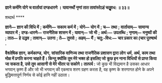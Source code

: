 **ज्ञाने कर्मणि योगे च वार्तायां दण्डधारणे ।** **यावानर्थो नृणां तात तावांस्तेऽहं चतुॢवध: ॥ ३३॥** 

शब्दार्थ **** 

**ज्ञाने—** **ज्ञान की विधि में** **; कर्मणि—** **सकाम कर्म में** **; योगे—** **योग में** **; च—** **तथा** **; वार्तायाम्—** **सामान्य व्यापार में** **; दण्ड-धारणे—** **राजनैतिक शासन में** **; यावान्—** **जो भी** **; अर्थ:—** **उपलब्धि** **; नृणाम्—** **मनुष्यों की** **; तात—** **हे उद्धव** **; तावान्—** **उतना** **; ते—** **तुमसे** **;** **अहम्—** **मैं** **; चतु:-विध:—** **चार प्रकार का (चार पुरुषार्थ** **.** 

**वैश्लेषिक ज्ञान, कर्मकाण्ड, योग, सांसारिक वाणिज्य तथा राजनैतिक प्रशासन द्वारा लोग** **धर्म, अर्थ, काम तथा मोक्ष में प्रगति करना चाहते हैं। किन्तु क्योंकि तुम मेरे भक्त हो इसलिए जो** **कुछ इन नाना विधियों से प्राप्त किया जा सकता है, उसे तुम आसानी से मेरे भीतर पा सकोगे।** **तात्पर्य :** जो कुछ भी विद्यमान है उसका आधार भगवान् कृष्ण हैं और जो भी भगवान् की एकमात्र शरण ग्रहण करता है, वह कृष्ण के शरणागत होने के अपने बुद्धिमत्तापूर्ण निर्णय से कोई हानि नहीं उठाता।  